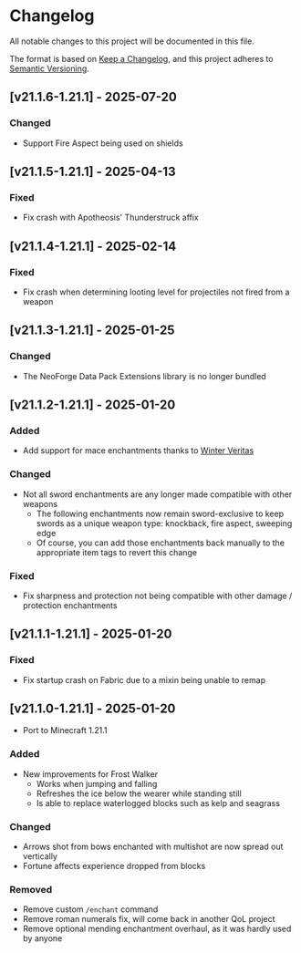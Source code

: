 # Changelog
All notable changes to this project will be documented in this file.

The format is based on [Keep a Changelog](https://keepachangelog.com/en/1.0.0/),
and this project adheres to [Semantic Versioning](https://semver.org/spec/v2.0.0.html).

## [v21.1.6-1.21.1] - 2025-07-20
### Changed
- Support Fire Aspect being used on shields

## [v21.1.5-1.21.1] - 2025-04-13
### Fixed
- Fix crash with Apotheosis' Thunderstruck affix

## [v21.1.4-1.21.1] - 2025-02-14
### Fixed
- Fix crash when determining looting level for projectiles not fired from a weapon

## [v21.1.3-1.21.1] - 2025-01-25
### Changed
- The NeoForge Data Pack Extensions library is no longer bundled

## [v21.1.2-1.21.1] - 2025-01-20
### Added
- Add support for mace enchantments thanks to [Winter Veritas](https://github.com/winterveritas)
### Changed
- Not all sword enchantments are any longer made compatible with other weapons
  - The following enchantments now remain sword-exclusive to keep swords as a unique weapon type: knockback, fire aspect, sweeping edge
  - Of course, you can add those enchantments back manually to the appropriate item tags to revert this change
### Fixed
- Fix sharpness and protection not being compatible with other damage / protection enchantments

## [v21.1.1-1.21.1] - 2025-01-20
### Fixed
- Fix startup crash on Fabric due to a mixin being unable to remap

## [v21.1.0-1.21.1] - 2025-01-20
- Port to Minecraft 1.21.1
### Added
- New improvements for Frost Walker
  - Works when jumping and falling
  - Refreshes the ice below the wearer while standing still
  - Is able to replace waterlogged blocks such as kelp and seagrass
### Changed
- Arrows shot from bows enchanted with multishot are now spread out vertically
- Fortune affects experience dropped from blocks
### Removed
- Remove custom `/enchant` command
- Remove roman numerals fix, will come back in another QoL project
- Remove optional mending enchantment overhaul, as it was hardly used by anyone